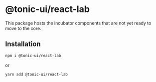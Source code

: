 # @tonic-ui/react-lab

This package hosts the incubator components that are not yet ready to move to the core.

## Installation

```sh
npm i @tonic-ui/react-lab
```

or

```sh
yarn add @tonic-ui/react-lab
```
